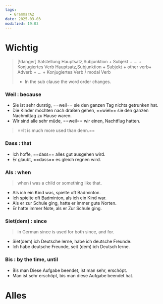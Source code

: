 ```yaml
---
tags:
  - GrammarA2
date: 2025-03-03
modified: 19:03
---
```

# Wichtig
>[!danger] Satstellung
>Hauptsatz,Subjunktion + Subjekt + ... + Konjugiertes Verb
>Hauptsatz,Subjunktion + Subjekt + other verb+ Adverb  + ... + Konjugiertes Verb / modal Verb
> - In the sub clause the word order changes.

### Weil : because
- Sie ist sehr durstig, ==weil== sie den ganzen Tag nichts getrunken hat.
- Die Kinder möchten nach draßen gehen, ==wiel== sie den ganzen Nachmittag zu Hause waren.
- Wir sind alle sehr müde, ==weil== wir einen, Nachtflug hatten.
> ==It is much more used than denn.==

### Dass : that
- Ich hoffe, ==dass== alles gut ausgehen wird.
- Er glaubt, ==dass== es gleich regnen wird.
### Als : when
> when i was a child or something like that.
- Als ich ein Kind was, spielte oft Badminton.
- Ich spielte oft Badminton, als ich ein Kind war.
- Als er zur Schule ging, hatte er immer gute Norten.
- Er hatte immer Note, als er Zur Schule ging.
### Siet(dem) : since
> in German since is used for both since, and for.
- Siet(dem) ich Deutsche lerne, habe ich deutsche Freunde.
- Ich habe deutsche Freunde, seit (dem) ich Deutsch lerne.
### Bis : by the time, until
- Bis man Diese Aufgabe beendet, ist man sehr, erschöpt.
- Man ist sehr erschöpt, bis man diese Aufgabe beendet hat.

# Alles

